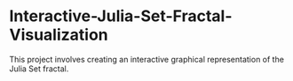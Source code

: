 # Interactive-Julia-Set-Fractal-Visualization
This project involves creating an interactive graphical representation of the Julia Set fractal.
